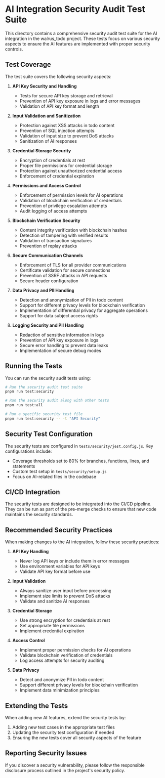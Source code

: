 # AI Integration Security Audit Test Suite

This directory contains a comprehensive security audit test suite for the AI integration in the walrus_todo project. These tests focus on various security aspects to ensure the AI features are implemented with proper security controls.

## Test Coverage

The test suite covers the following security aspects:

1. **API Key Security and Handling**
   - Tests for secure API key storage and retrieval
   - Prevention of API key exposure in logs and error messages
   - Validation of API key format and length

2. **Input Validation and Sanitization**
   - Protection against XSS attacks in todo content
   - Prevention of SQL injection attempts
   - Validation of input size to prevent DoS attacks
   - Sanitization of AI responses

3. **Credential Storage Security**
   - Encryption of credentials at rest
   - Proper file permissions for credential storage
   - Protection against unauthorized credential access
   - Enforcement of credential expiration

4. **Permissions and Access Control**
   - Enforcement of permission levels for AI operations
   - Validation of blockchain verification of credentials
   - Prevention of privilege escalation attempts
   - Audit logging of access attempts

5. **Blockchain Verification Security**
   - Content integrity verification with blockchain hashes
   - Detection of tampering with verified results
   - Validation of transaction signatures
   - Prevention of replay attacks

6. **Secure Communication Channels**
   - Enforcement of TLS for all provider communications
   - Certificate validation for secure connections
   - Prevention of SSRF attacks in API requests
   - Secure header configuration

7. **Data Privacy and PII Handling**
   - Detection and anonymization of PII in todo content
   - Support for different privacy levels for blockchain verification
   - Implementation of differential privacy for aggregate operations
   - Support for data subject access rights

8. **Logging Security and PII Handling**
   - Redaction of sensitive information in logs
   - Prevention of API key exposure in logs
   - Secure error handling to prevent data leaks
   - Implementation of secure debug modes

## Running the Tests

You can run the security audit tests using:

```bash
# Run the security audit test suite
pnpm run test:security

# Run the security audit along with other tests
pnpm run test:all

# Run a specific security test file
pnpm run test:security -- -t "API Security"
```

## Security Test Configuration

The security tests are configured in `tests/security/jest.config.js`. Key configurations include:

- Coverage thresholds set to 80% for branches, functions, lines, and statements
- Custom test setup in `tests/security/setup.js`
- Focus on AI-related files in the codebase

## CI/CD Integration

The security tests are designed to be integrated into the CI/CD pipeline. They can be run as part of the pre-merge checks to ensure that new code maintains the security standards.

## Recommended Security Practices

When making changes to the AI integration, follow these security practices:

1. **API Key Handling**
   - Never log API keys or include them in error messages
   - Use environment variables for API keys
   - Validate API key format before use

2. **Input Validation**
   - Always sanitize user input before processing
   - Implement size limits to prevent DoS attacks
   - Validate and sanitize AI responses

3. **Credential Storage**
   - Use strong encryption for credentials at rest
   - Set appropriate file permissions
   - Implement credential expiration

4. **Access Control**
   - Implement proper permission checks for AI operations
   - Validate blockchain verification of credentials
   - Log access attempts for security auditing

5. **Data Privacy**
   - Detect and anonymize PII in todo content
   - Support different privacy levels for blockchain verification
   - Implement data minimization principles

## Extending the Tests

When adding new AI features, extend the security tests by:

1. Adding new test cases in the appropriate test files
2. Updating the security test configuration if needed
3. Ensuring the new tests cover all security aspects of the feature

## Reporting Security Issues

If you discover a security vulnerability, please follow the responsible disclosure process outlined in the project's security policy.